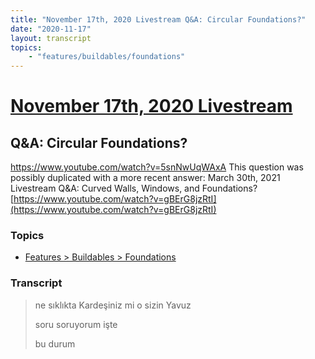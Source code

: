 ```yaml
---
title: "November 17th, 2020 Livestream Q&A: Circular Foundations?"
date: "2020-11-17"
layout: transcript
topics:
    - "features/buildables/foundations"
---
```

# [November 17th, 2020 Livestream](../2020-11-17.md)
## Q&A: Circular Foundations?
https://www.youtube.com/watch?v=5snNwUqWAxA
This question was possibly duplicated with a more recent answer: March 30th, 2021 Livestream Q&A: Curved Walls, Windows, and Foundations? [https://www.youtube.com/watch?v=gBErG8jzRtI](https://www.youtube.com/watch?v=gBErG8jzRtI)


### Topics
* [Features > Buildables > Foundations](../topics/features/buildables/foundations.md)

### Transcript

> ne sıklıkta Kardeşiniz mi o sizin Yavuz
>
> soru soruyorum işte
>
> bu durum
